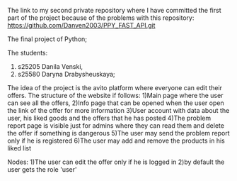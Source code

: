 The link to my second private repository where I have committed the first part of the project because of the problems
with this repository: https://github.com/Danven2003/PPY_FAST_API.git

The final project of Python;

The students:
1) s25205 Danila Venski,
2) s25580 Daryna Drabysheuskaya;


The idea of the project is the avito platform where everyone can edit their offers.
The structure of the website if follows:
1)Main page where the user can see all the offers,
2)Info page that can be opened when the user open the link of the offer for more information
3)User account with data about the user, his liked goods and the offers that he has posted
4)The problem report page is visible just for admins where they can read them and delete the offer if something is dangerous
5)The user may send the problem report only if he is registered
6)The user may add and remove the products in his liked list

Nodes:
1)The user can edit the offer only if he is logged in 
2)by default the user gets the role 'user'



